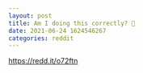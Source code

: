 ```yaml
--- 
layout: post 
title: Am I doing this correctly? 🤔 
date: 2021-06-24 1624546267 
categories: reddit 
--- 
```

https://redd.it/o72ftn